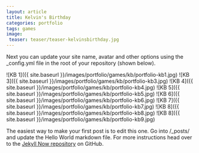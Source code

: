 ```yaml
---
layout: article
title: Kelvin's Birthday
categories: portfolio
tags: games
image:
 teaser: teaser/teaser-kelvinsbirthday.jpg
---
```


Next you can update your site name, avatar and other options using the _config.yml file in the root of your repository (shown below).

![KB 1]({{ site.baseurl }}/images/portfolio/games/kb/portfolio-kb1.jpg)
![KB 3]({{ site.baseurl }}/images/portfolio/games/kb/portfolio-kb3.jpg)
![KB 4]({{ site.baseurl }}/images/portfolio/games/kb/portfolio-kb4.jpg)
![KB 5]({{ site.baseurl }}/images/portfolio/games/kb/portfolio-kb5.jpg)
![KB 6]({{ site.baseurl }}/images/portfolio/games/kb/portfolio-kb6.jpg)
![KB 7]({{ site.baseurl }}/images/portfolio/games/kb/portfolio-kb7.jpg)
![KB 8]({{ site.baseurl }}/images/portfolio/games/kb/portfolio-kb8.jpg)
![KB 8]({{ site.baseurl }}/images/portfolio/games/kb/portfolio-kb9.jpg)

The easiest way to make your first post is to edit this one. Go into /_posts/ and update the Hello World markdown file. For more instructions head over to the [Jekyll Now repository](https://github.com/barryclark/jekyll-now) on GitHub.